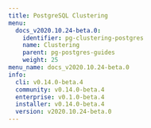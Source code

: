 ```yaml
---
title: PostgreSQL Clustering
menu:
  docs_v2020.10.24-beta.0:
    identifier: pg-clustering-postgres
    name: Clustering
    parent: pg-postgres-guides
    weight: 25
menu_name: docs_v2020.10.24-beta.0
info:
  cli: v0.14.0-beta.4
  community: v0.14.0-beta.4
  enterprise: v0.1.0-beta.4
  installer: v0.14.0-beta.4
  version: v2020.10.24-beta.0
---
```


